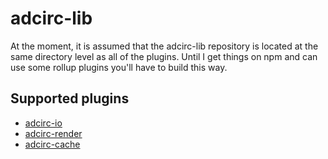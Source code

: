 # adcirc-lib

At the moment, it is assumed that the adcirc-lib repository is located at the same directory level as all of the plugins. Until I get things on npm and can use some rollup plugins you'll have to build this way.

## Supported plugins

* [adcirc-io](https://github.com/atdyer/adcirc-io)
* [adcirc-render](https://github.com/atdyer/adcirc-render)
* [adcirc-cache](https://github.com/atdyer/adcirc-cache)